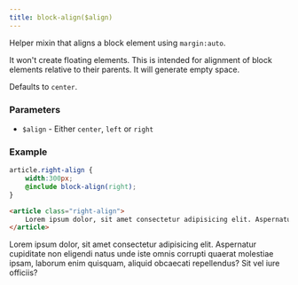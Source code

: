 ```yaml
---
title: block-align($align)
---
```


Helper mixin that aligns a block element using `margin:auto`.

It won't create floating elements. This is intended for alignment of block elements relative to their parents. It will generate empty space.

Defaults to `center`.

### Parameters

- `$align` - Either `center`, `left` or `right`

### Example

```scss
article.right-align {
    width:300px;
    @include block-align(right);
}
```

```html
<article class="right-align">
    Lorem ipsum dolor, sit amet consectetur adipisicing elit. Aspernatur cupiditate non eligendi natus unde iste omnis corrupti quaerat molestiae ipsam, laborum enim quisquam, aliquid obcaecati repellendus? Sit vel iure officiis?
</article>
```

<article class="right-align">
    Lorem ipsum dolor, sit amet consectetur adipisicing elit. Aspernatur cupiditate non eligendi natus unde iste omnis corrupti quaerat molestiae ipsam, laborum enim quisquam, aliquid obcaecati repellendus? Sit vel iure officiis?
</article>

